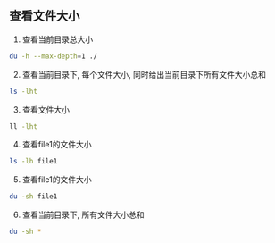 ## 查看文件大小
1. 查看当前目录总大小
```sh
du -h --max-depth=1 ./
```
2. 查看当前目录下, 每个文件大小, 同时给出当前目录下所有文件大小总和
```sh
ls -lht
```
3. 查看文件大小
```sh
ll -lht
```
4. 查看file1的文件大小
```sh
ls -lh file1
```
5. 查看file1的文件大小
```sh
du -sh file1
```
6. 查看当前目录下, 所有文件大小总和
```sh
du -sh *
```